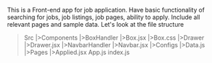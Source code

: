 This is a Front-end app for job application.
Have basic functionality of searching for jobs, job listings, job pages, ability to apply. Include all relevant pages and sample data.
Let's look at the file structure

>Src
 |>Components
   |>BoxHandler
      |>Box.jsx
      |>Box.css
   |>Drawer
      |>Drawer.jsx
   |>NavbarHandler
      |>Navbar.jsx
   |>Configs
      |>Data.js
   |>Pages
      |>Applied.jsx
>App.js
>index.js
